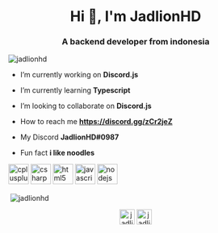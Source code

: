 <h1 align="center">Hi 👋, I'm JadlionHD</h1>
<h3 align="center">A backend developer from indonesia</h3>

<p align="left"> <img src="https://komarev.com/ghpvc/?username=jadlionhd" alt="jadlionhd" /> </p>

- I’m currently working on **Discord.js**

- I’m currently learning **Typescript**

- I’m looking to collaborate on **Discord.js**

- How to reach me **https://discord.gg/zCr2jeZ**

- My Discord **JadlionHD#0987**

- Fun fact **i like noodles**

<p align="left"><img src="https://devicons.github.io/devicon/devicon.git/icons/cplusplus/cplusplus-original.svg" alt="cplusplus" width="40" height="40"/> <img src="https://devicons.github.io/devicon/devicon.git/icons/csharp/csharp-original.svg" alt="csharp" width="40" height="40"/> <img src="https://devicons.github.io/devicon/devicon.git/icons/html5/html5-original-wordmark.svg" alt="html5" width="40" height="40"/> <img src="https://devicons.github.io/devicon/devicon.git/icons/javascript/javascript-original.svg" alt="javascript" width="40" height="40"/> <img src="https://devicons.github.io/devicon/devicon.git/icons/nodejs/nodejs-original-wordmark.svg" alt="nodejs" width="40" height="40"/></p><p>&nbsp;<img align="center" src="https://github-readme-stats.vercel.app/api?username=jadlionhd&show_icons=true" alt="jadlionhd" /></p>

<p align="center">
<a href="https://instagram.com/jadlionhd" target="blank"><img align="center" src="https://cdn.jsdelivr.net/npm/simple-icons@3.0.1/icons/instagram.svg" alt="jadlionhd" height="30" width="30" /></a>
<a href="https://www.youtube.com/c/jadlionhd" target="blank"><img align="center" src="https://cdn.jsdelivr.net/npm/simple-icons@3.0.1/icons/youtube.svg" alt="jadlionhd" height="30" width="30" /></a>
</p>


